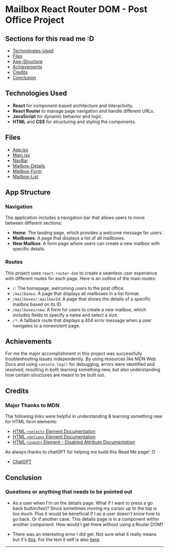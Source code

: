 # Mailbox React Router DOM - Post Office Project

## Sections for this read me :D

- [Technologies-Used](https://github.com/PedroCr05/React-Router-DOM-HWRK#technologies-used)
- [Files]([https](https://github.com/PedroCr05/React-Router-DOM-HWRK)#files)
- [App-Structure](https://github.com/PedroCr05/React-Router-DOM-HWRK#app-structure)
- [Achievements](https://github.com/PedroCr05/React-Router-DOM-HWRK#achievements)
- [Credits](https://github.com/PedroCr05/React-Router-DOM-HWRK?tab=readme-ov-file#credits)
- [Conclusion](https://github.com/PedroCr05/React-Router-DOM-HWRK?tab=readme-ov-file#conclusion)

## Technologies Used

- **React** for component-based architecture and interactivity.
- **React Router** to manage page navigation and handle different URLs.
- **JavaScript** for dynamic behavior and logic.
- **HTML** and **CSS** for structuring and styling the components.

## Files

- [App.jsx](https://github.com/PedroCr05/React-Router-DOM-HWRK/blob/main/src/App.jsx)
- [Main.jsx](https://github.com/PedroCr05/React-Router-DOM-HWRK/blob/main/src/main.jsx)
- [NavBar](https://github.com/PedroCr05/React-Router-DOM-HWRK/blob/main/src/components/NavBar.jsx)
- [Mailbox-Details](https://github.com/PedroCr05/React-Router-DOM-HWRK/blob/main/src/components/MailboxDetails.jsx)
- [Mailbox-Form](https://github.com/PedroCr05/React-Router-DOM-HWRK/blob/main/src/components/MailboxForm.jsx)
- [Mailbox-List](https://github.com/PedroCr05/React-Router-DOM-HWRK/blob/main/src/components/MailboxList.jsx)

## App Structure

### Navigation

The application includes a navigation bar that allows users to move between different sections:

- **Home**: The landing page, which provides a welcome message for users.
- **Mailboxes**: A page that displays a list of all mailboxes.
- **New Mailbox**: A form page where users can create a new mailbox with specific details.

### Routes

This project uses `react-router-dom` to create a seamless user experience with different routes for each page. Here is an outline of the main routes:

- `/`: The homepage, welcoming users to the post office.
- `/mailboxes`: A page that displays all mailboxes in a list format.
- `/mailboxes/:mailboxId`: A page that shows the details of a specific mailbox based on its ID.
- `/mailboxes/new`: A form for users to create a new mailbox, which includes fields to specify a name and select a size.
- `/*`: A fallback route that displays a 404 error message when a user navigates to a nonexistent page.

## Achievements

For me the major accomplishment in this project was successfully troubleshooting issues independently. By using resources like MDN Web Docs and using `console.log()` for debugging, errors were identified and resolved, resulting in both learning something new, but also understanding how certain structures are meant to be built out.

## Credits

### Major Thanks to MDN

The following links were helpful in understanding & learning something new for HTML form elements:

- [HTML `<select>` Element Documentation](https://developer.mozilla.org/en-US/docs/Web/HTML/Element/select)
- [HTML `<option>` Element Documentation](https://developer.mozilla.org/en-US/docs/Web/HTML/Element/option)
- [HTML `<input>` Element - Disabled Attribute Documentation](https://developer.mozilla.org/en-US/docs/Web/HTML/Element/input#disabled)

As always thanks to chatGPT for helping me build this Read Me page! :D

- [ChatGPT](https://chatgpt.com)

## Conclusion

### Questions or anything that needs to be pointed out

- As a user when I'm on the details page. What if I want to press a go back button/text? Since sometimes moving my cursor up to the top is too much. Plus it would be beneficial if I as a user doesn't know how to go back. Or if another case. This details page is in a component within another component. How would I get there without using a Router DOM?

- There was an interesting error I did get. Not sure what it really means but it's [this](https://github.com/PedroCr05/React-Router-DOM-HWRK/blob/main/src/assets/images/image.png). For the text it self is also [here](https://github.com/PedroCr05/React-Router-DOM-HWRK/blob/main/src/assets/images/react-router.js).
  
---
